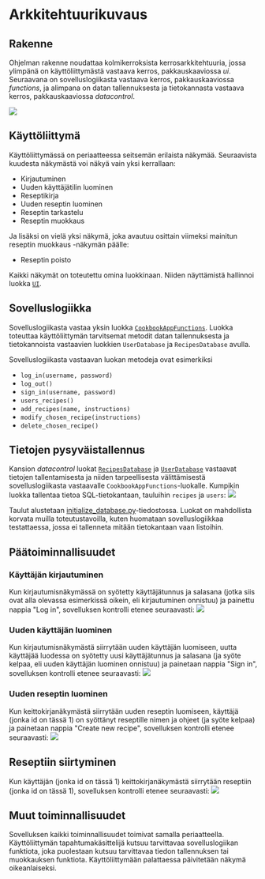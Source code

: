 # Arkkitehtuurikuvaus

## Rakenne

Ohjelman rakenne noudattaa kolmikerroksista kerrosarkkitehtuuria, jossa ylimpänä on käyttöliittymästä vastaava kerros, pakkauskaaviossa *ui*. Seuraavana on sovelluslogiikasta vastaava kerros, pakkauskaaviossa *functions*, ja alimpana on datan tallennuksesta ja tietokannasta vastaava kerros, pakkauskaaviossa *datacontrol*. 

![](https://raw.githubusercontent.com/MillaKelhu/ot-harjoitustyo/master/dokumentaatio/kuvat/ohte_package_diagram_detail_1.png)

## Käyttöliittymä

Käyttöliittymässä on periaatteessa seitsemän erilaista näkymää. Seuraavista kuudesta näkymästä voi näkyä vain yksi kerrallaan:

* Kirjautuminen
* Uuden käyttäjätilin luominen
* Reseptikirja
* Uuden reseptin luominen
* Reseptin tarkastelu
* Reseptin muokkaus

Ja lisäksi on vielä yksi näkymä, joka avautuu osittain viimeksi mainitun reseptin muokkaus -näkymän päälle:

* Reseptin poisto

Kaikki näkymät on toteutettu omina luokkinaan. Niiden näyttämistä hallinnoi luokka [`UI`](https://github.com/MillaKelhu/ot-harjoitustyo/blob/master/src/ui/ui_view.py).

## Sovelluslogiikka

Sovelluslogiikasta vastaa yksin luokka [`CookbookAppFunctions`](https://github.com/MillaKelhu/ot-harjoitustyo/blob/master/src/functions/cookbookapp_functions.py). Luokka toteuttaa käyttöliittymän tarvitsemat metodit datan tallennuksesta ja tietokannoista vastaavien luokkien `UserDatabase` ja `RecipesDatabase` avulla. 

Sovelluslogiikasta vastaavan luokan metodeja ovat esimerkiksi 
- `log_in(username, password)`
- `log_out()`
- `sign_in(username, password)`
- `users_recipes()`
- `add_recipes(name, instructions)`
- `modify_chosen_recipe(instructions)`
- `delete_chosen_recipe()`

## Tietojen pysyväistallennus

Kansion _datacontrol_ luokat [`RecipesDatabase`](https://github.com/MillaKelhu/ot-harjoitustyo/blob/master/src/datacontrol/recipes_database.py) ja [`UserDatabase`](https://github.com/MillaKelhu/ot-harjoitustyo/blob/master/src/datacontrol/users_database.py) vastaavat tietojen tallentamisesta ja niiden  tarpeellisesta välittämisestä sovelluslogiikasta vastaavalle `CookbookAppFunctions`-luokalle. Kumpikin luokka tallentaa tietoa SQL-tietokantaan, tauluihin `recipes` ja `users`: 
![](https://raw.githubusercontent.com/MillaKelhu/ot-harjoitustyo/master/dokumentaatio/kuvat/table_relations.png)

Taulut alustetaan [initialize_database.py](https://github.com/MillaKelhu/ot-harjoitustyo/blob/master/src/initialize_database.py)-tiedostossa. Luokat on mahdollista korvata muilla toteutustavoilla, kuten huomataan sovelluslogiikkaa testattaessa, jossa ei tallenneta mitään tietokantaan vaan listoihin.

## Päätoiminnallisuudet

### Käyttäjän kirjautuminen
Kun kirjautumisnäkymässä on syötetty käyttäjätunnus ja salasana (jotka siis ovat alla olevassa esimerkissä oikein, eli kirjautuminen onnistuu) ja painettu nappia "Log in", sovelluksen kontrolli etenee seuraavasti:
![](https://raw.githubusercontent.com/MillaKelhu/ot-harjoitustyo/master/dokumentaatio/kuvat/architecture_sequence_login.png)

### Uuden käyttäjän luominen
Kun kirjautumisnäkymästä siirrytään uuden käyttäjän luomiseen, uutta käyttäjää luodessa on syötetty uusi käyttäjätunnus ja salasana (ja syöte kelpaa, eli uuden käyttäjän luominen onnistuu) ja painetaan nappia "Sign in", sovelluksen kontrolli etenee seuraavasti:
![](https://raw.githubusercontent.com/MillaKelhu/ot-harjoitustyo/master/dokumentaatio/kuvat/architecture_sequence_signin.png)

### Uuden reseptin luominen 
Kun keittokirjanäkymästä siirrytään uuden reseptin luomiseen, käyttäjä (jonka id on tässä 1) on syöttänyt reseptille nimen ja ohjeet (ja syöte kelpaa) ja painetaan nappia "Create new recipe", sovelluksen kontrolli etenee seuraavasti:
![](https://raw.githubusercontent.com/MillaKelhu/ot-harjoitustyo/master/dokumentaatio/kuvat/architecture_sequence_new_recipe.png)

## Reseptiin siirtyminen
Kun käyttäjän (jonka id on tässä 1) keittokirjanäkymästä siirrytään reseptiin (jonka id on tässä 1), sovelluksen kontrolli etenee seuraavasti: 
![](https://raw.githubusercontent.com/MillaKelhu/ot-harjoitustyo/master/dokumentaatio/kuvat/architecture_sequence_recipe.png)

## Muut toiminnallisuudet
Sovelluksen kaikki toiminnallisuudet toimivat samalla periaatteella. Käyttöliittymän tapahtumakäsittelijä kutsuu tarvittavaa sovelluslogiikan funktiota, joka puolestaan kutsuu tarvittavaa tiedon tallennuksen tai muokkauksen funktiota. Käyttöliittymään palattaessa päivitetään näkymä oikeanlaiseksi.
